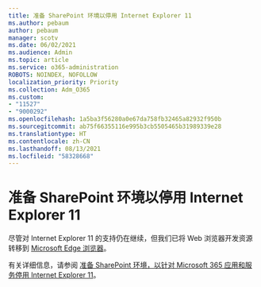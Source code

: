 ```yaml
---
title: 准备 SharePoint 环境以停用 Internet Explorer 11
ms.author: pebaum
author: pebaum
manager: scotv
ms.date: 06/02/2021
ms.audience: Admin
ms.topic: article
ms.service: o365-administration
ROBOTS: NOINDEX, NOFOLLOW
localization_priority: Priority
ms.collection: Adm_O365
ms.custom:
- "11527"
- "9000292"
ms.openlocfilehash: 1a5ba3f56280a0e67da758fb32465a82932f950b
ms.sourcegitcommit: ab75f66355116e995b3cb5505465b31989339e28
ms.translationtype: HT
ms.contentlocale: zh-CN
ms.lasthandoff: 08/13/2021
ms.locfileid: "58328668"
---
```

# <a name="prepare-your-sharepoint-environment-for-the-retirement-of-internet-explorer-11"></a>准备 SharePoint 环境以停用 Internet Explorer 11

尽管对 Internet Explorer 11 的支持仍在继续，但我们已将 Web 浏览器开发资源转移到 [Microsoft Edge 浏览器](https://www.microsoft.com/edge/business)。 

有关详细信息，请参阅 [准备 SharePoint 环境，以针对 Microsoft 365 应用和服务停用 Internet Explorer 11](https://docs.microsoft.com/sharepoint/prepare-ie11)。

